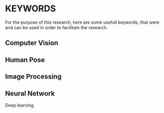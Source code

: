 # KEYWORDS

For the purpose of this research, here are some usefull keywords, that were and can be used in order to facilitate the research.

## Computer Vision

## Human Pose

## Image Processing

## Neural Network

Deep learning